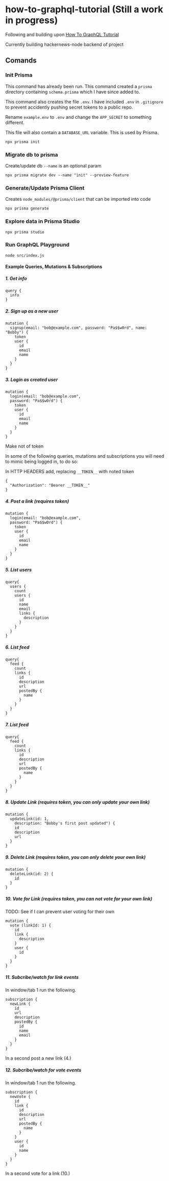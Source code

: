 # how-to-graphql-tutorial (Still a work in progress)
Following and building upon [How To GraphQL Tutorial](https://www.howtographql.com/graphql-js/0-introduction)

Currently building hackernews-node backend of project

## Comands
### Init Prisma 
This command has already been run.
This command created a `prisma` directory containing `schema.prisma` which I have since added to.

This command also creates the file `.env`. I have included `.env` in `.gitignore` to prevent accidently pushing secret tokens to a public repo.

Rename `example.env` to `.env` and change the `APP_SECRET` to something different. 

This file will also contain a `DATABASE_URL` variable. This is used by Prisma.

```
npx prisma init
```

### Migrate db to prisma
Create/update db `--name` is an optional param
```
npx prisma migrate dev --name "init" --preview-feature
```

### Generate/Update Prisma Client 
Creates `node_modules/@prisma/client` that can be imported into code
```
npx prisma generate
```

### Explore data in Prisma Studio
```
npx prisma studio
```

### Run GraphQL Playground
```
node src/index.js
```

#### Example Queries, Mutations & Subscriptions

##### 1. Get info
```
query {
  info
}
```

##### 2. Sign up as a new user
```
mutation {
  signup(email: "bob@example.com", password: "Pa$$w0rd", name: "Bobby") {
    token
    user {
      id
      email
      name
    }
  }
}
```

##### 3. Login as created user
```
mutation {
  login(email: "bob@example.com",
  password: "Pa$$w0rd") {
    token
    user {
      id
      email
      name
    }
  }
}
```

Make not of token

In some of the following queries, mutations and subscriptions you will need to mimic being logged in, to do so:

In HTTP HEADERS add, replacing `__TOKEN__` with noted token
```
{
  "Authorization": "Bearer __TOKEN__"
}
```

##### 4. Post a link (requires token)

```
mutation {
  login(email: "bob@example.com",
  password: "Pa$$w0rd") {
    token
    user {
      id
      email
      name
    }
  }
}
```

##### 5. List users

```
query{
  users {
    count
    users {
      id
      name
      email
      links {
        description
      }
    }
  }
}
```

##### 6. List feed

```
query{
  feed {
    count
    links {
      id
      description
      url
      postedBy {
        name
      }
    }
  }
}
```

##### 7. List feed

```
query{
  feed {
    count
    links {
      id
      description
      url
      postedBy {
        name
      }
    }
  }
}
```

##### 8. Update Link (requires token, you can only update your own link)

```
mutation {
  updateLink(id: 1,
    description: "Bobby's first post updated") {
    id
    description
    url
  }
}
```

##### 9. Delete Link (requires token, you can only delete your own link)

```
mutation {
  deleteLink(id: 2) {
    id
  }
}
```

##### 10. Vote for Link (requires token, you can not vote for your own link)
TODO: See if I can prevent user voting for their own
```
mutation {
  vote (linkId: 1) {
    id
  	link {
      description
  	}
  	user {
      id
    }
  }
}
```

##### 11. Subcribe/watch for link events
In window/tab 1 run the following.

```
subscription {
  newLink {
    id
    url
    description
    postedBy {
      id
      name
      email
    }
  }
}
```
In a second post a new link (4.)

##### 12. Subcribe/watch for vote events
In window/tab 1 run the following.

```
subscription {
  newVote {
    id
    link {
      id
      description
      url
      postedBy {
        name
      }
    }
  	user {
      id
      name
    }
  }
}
```
In a second vote for a link (10.)


